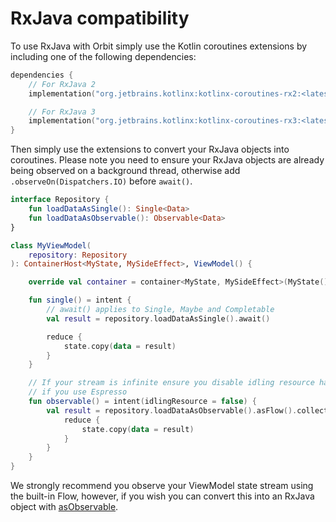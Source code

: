 # RxJava compatibility

To use RxJava with Orbit simply use the Kotlin coroutines extensions by
including one of the following dependencies:

```kotlin
dependencies {
    // For RxJava 2
    implementation("org.jetbrains.kotlinx:kotlinx-coroutines-rx2:<latest-version>")

    // For RxJava 3
    implementation("org.jetbrains.kotlinx:kotlinx-coroutines-rx3:<latest-version>")
}
```

Then simply use the extensions to convert your RxJava objects into coroutines.
Please note you need to ensure your RxJava objects are already being observed
on a background thread, otherwise add `.observeOn(Dispatchers.IO)` before
`await()`.

```kotlin
interface Repository {
    fun loadDataAsSingle(): Single<Data>
    fun loadDataAsObservable(): Observable<Data>
}

class MyViewModel(
    repository: Repository
): ContainerHost<MyState, MySideEffect>, ViewModel() {

    override val container = container<MyState, MySideEffect>(MyState())

    fun single() = intent {
        // await() applies to Single, Maybe and Completable
        val result = repository.loadDataAsSingle().await()

        reduce {
            state.copy(data = result)
        }
    }

    // If your stream is infinite ensure you disable idling resource handling
    // if you use Espresso
    fun observable() = intent(idlingResource = false) {
        val result = repository.loadDataAsObservable().asFlow().collect {
            reduce {
                state.copy(data = result)
            }
        }
    }
}
```

We strongly recommend you observe your ViewModel state stream using the
built-in Flow, however, if you wish you can convert this into an RxJava object
with [asObservable](https://kotlin.github.io/kotlinx.coroutines/kotlinx-coroutines-rx3/kotlinx.coroutines.rx3/kotlinx.coroutines.flow.-flow/as-observable.html).
